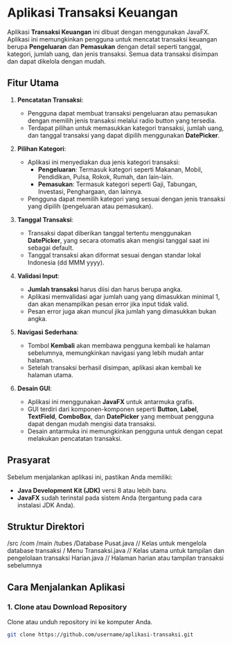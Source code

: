 # Aplikasi Transaksi Keuangan

Aplikasi **Transaksi Keuangan** ini dibuat dengan menggunakan JavaFX. Aplikasi ini memungkinkan pengguna untuk mencatat transaksi keuangan berupa **Pengeluaran** dan **Pemasukan** dengan detail seperti tanggal, kategori, jumlah uang, dan jenis transaksi. Semua data transaksi disimpan dan dapat dikelola dengan mudah.

## Fitur Utama

1. **Pencatatan Transaksi**:
   - Pengguna dapat membuat transaksi pengeluaran atau pemasukan dengan memilih jenis transaksi melalui radio button yang tersedia.
   - Terdapat pilihan untuk memasukkan kategori transaksi, jumlah uang, dan tanggal transaksi yang dapat dipilih menggunakan **DatePicker**.

2. **Pilihan Kategori**:
   - Aplikasi ini menyediakan dua jenis kategori transaksi: 
     - **Pengeluaran**: Termasuk kategori seperti Makanan, Mobil, Pendidikan, Pulsa, Rokok, Rumah, dan lain-lain.
     - **Pemasukan**: Termasuk kategori seperti Gaji, Tabungan, Investasi, Penghargaan, dan lainnya.
   - Pengguna dapat memilih kategori yang sesuai dengan jenis transaksi yang dipilih (pengeluaran atau pemasukan).

3. **Tanggal Transaksi**:
   - Transaksi dapat diberikan tanggal tertentu menggunakan **DatePicker**, yang secara otomatis akan mengisi tanggal saat ini sebagai default.
   - Tanggal transaksi akan diformat sesuai dengan standar lokal Indonesia (dd MMM yyyy).

4. **Validasi Input**:
   - **Jumlah transaksi** harus diisi dan harus berupa angka.
   - Aplikasi memvalidasi agar jumlah uang yang dimasukkan minimal 1, dan akan menampilkan pesan error jika input tidak valid.
   - Pesan error juga akan muncul jika jumlah yang dimasukkan bukan angka.

5. **Navigasi Sederhana**:
   - Tombol **Kembali** akan membawa pengguna kembali ke halaman sebelumnya, memungkinkan navigasi yang lebih mudah antar halaman.
   - Setelah transaksi berhasil disimpan, aplikasi akan kembali ke halaman utama.

6. **Desain GUI**:
   - Aplikasi ini menggunakan **JavaFX** untuk antarmuka grafis.
   - GUI terdiri dari komponen-komponen seperti **Button**, **Label**, **TextField**, **ComboBox**, dan **DatePicker** yang membuat pengguna dapat dengan mudah mengisi data transaksi.
   - Desain antarmuka ini memungkinkan pengguna untuk dengan cepat melakukan pencatatan transaksi.

## Prasyarat

Sebelum menjalankan aplikasi ini, pastikan Anda memiliki:
- **Java Development Kit (JDK)** versi 8 atau lebih baru.
- **JavaFX** sudah terinstal pada sistem Anda (tergantung pada cara instalasi JDK Anda).

## Struktur Direktori
/src /com /main /tubes /Database Pusat.java // Kelas untuk mengelola database transaksi /
Menu Transaksi.java // Kelas utama untuk tampilan dan pengelolaan transaksi 
Harian.java // Halaman harian atau tampilan transaksi sebelumnya

## Cara Menjalankan Aplikasi

### 1. Clone atau Download Repository

Clone atau unduh repository ini ke komputer Anda.

```bash
git clone https://github.com/username/aplikasi-transaksi.git
